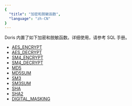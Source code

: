 ```yaml
---
{
  "title": "加密和脱敏函数",
  "language": "zh-CN"
}
---
```


<!-- 
Licensed to the Apache Software Foundation (ASF) under one
or more contributor license agreements.  See the NOTICE file
distributed with this work for additional information
regarding copyright ownership.  The ASF licenses this file
to you under the Apache License, Version 2.0 (the
"License"); you may not use this file except in compliance
with the License.  You may obtain a copy of the License at

  http://www.apache.org/licenses/LICENSE-2.0

Unless required by applicable law or agreed to in writing,
software distributed under the License is distributed on an
"AS IS" BASIS, WITHOUT WARRANTIES OR CONDITIONS OF ANY
KIND, either express or implied.  See the License for the
specific language governing permissions and limitations
under the License.
-->

Doris 内置了如下加密和脱敏函数。详细使用，请参考 SQL 手册。

- [AES_ENCRYPT](../../sql-manual/sql-functions/scalar-functions/encrypt-digest-functions/aes-encrypt)
- [AES_DECRYPT](../../sql-manual/sql-functions/scalar-functions/encrypt-digest-functions/aes-decrypt)
- [SM4_ENCRYPT](../../sql-manual/sql-functions/scalar-functions/encrypt-digest-functions/sm4-encrypt)
- [SM4_DECRYPT](../../sql-manual/sql-functions/scalar-functions/encrypt-digest-functions/sm4-decrypt)
- [MD5](../../sql-manual/sql-functions/scalar-functions/encrypt-digest-functions/md5)
- [MD5SUM](../../sql-manual/sql-functions/scalar-functions/encrypt-digest-functions/md5sum)
- [SM3](../../sql-manual/sql-functions/scalar-functions/encrypt-digest-functions/sm3)
- [SM3SUM](../../sql-manual/sql-functions/scalar-functions/encrypt-digest-functions/sm3sum)
- [SHA](../../sql-manual/sql-functions/scalar-functions/encrypt-digest-functions/sha)
- [SHA2](../../sql-manual/sql-functions/scalar-functions/encrypt-digest-functions/sha2)
- [DIGITAL_MASKING](../../sql-manual/sql-functions/scalar-functions/string-functions/digital-masking)
